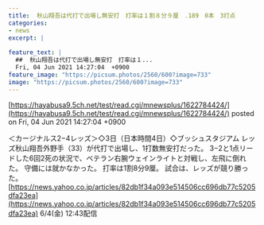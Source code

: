```yaml
---
title:  秋山翔吾は代打で出場し無安打　打率は１割８分９厘　.189　0本　3打点  
categories:
- news
excerpt: |
  
feature_text: |
  ##  秋山翔吾は代打で出場し無安打　打率は１...
  Fri, 04 Jun 2021 14:27:04  +0900
feature_image: "https://picsum.photos/2560/600?image=733"
image: "https://picsum.photos/2560/600?image=733"
---
```


[https://hayabusa9.5ch.net/test/read.cgi/mnewsplus/1622784424/](https://hayabusa9.5ch.net/test/read.cgi/mnewsplus/1622784424/)
posted on Fri, 04 Jun 2021 14:27:04  +0900

<!--more-->

＜カージナルス2−4レッズ＞◇3日（日本時間4日）◇ブッシュスタジアム レッズ秋山翔吾外野手（33）が代打で出場し、1打数無安打だった。 3−2と1点リードした6回2死の状況で、ベテラン右腕ウェインライトと対戦し、左飛に倒れた。 守備には就かなかった。 打率は1割8分9厘。 試合は、レッズが競り勝った。 [https://news.yahoo.co.jp/articles/82db1f34a093e514506cc696db77c5205dfa23ea](https://news.yahoo.co.jp/articles/82db1f34a093e514506cc696db77c5205dfa23ea) 6/4(金) 12:43配信
